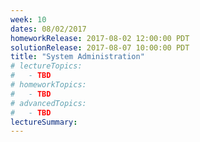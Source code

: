```yaml
---
week: 10
dates: 08/02/2017
homeworkRelease: 2017-08-02 12:00:00 PDT
solutionRelease: 2017-08-07 10:00:00 PDT
title: "System Administration"
# lectureTopics:
#   - TBD
# homeworkTopics:
#   - TBD
# advancedTopics:
#   - TBD
lectureSummary:
---
```

